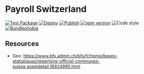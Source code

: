 # Payroll Switzerland

[![Test Package](https://github.com/nexys-admin/payroll-switzerland/actions/workflows/test.yml/badge.svg)](https://github.com/nexys-admin/payroll-switzerland/actions/workflows/test.yml)
[![Deploy](https://github.com/nexys-admin/payroll-switzerland/actions/workflows/deploy.yml/badge.svg)](https://github.com/nexys-admin/payroll-switzerland/actions/workflows/deploy.yml)
[![Publish](https://github.com/nexys-admin/payroll-switzerland/actions/workflows/publish.yml/badge.svg)](https://github.com/nexys-admin/payroll-switzerland/actions/workflows/publish.yml)
[![npm version](https://img.shields.io/npm/v/@nexys/payroll-switzerland.svg)](https://www.npmjs.com/package/@nexys/payroll-switzerland)
![Code style](https://img.shields.io/badge/code_style-prettier-ff69b4.svg)
[![Bundlephobia](https://badgen.net/bundlephobia/min/@nexys/payroll-switzerland)](https://bundlephobia.com/result?p=@nexys/payroll-switzerland)

## Resources

- Geo: https://www.bfs.admin.ch/bfs/fr/home/bases-statistiques/repertoire-officiel-communes-suisse.assetdetail.16924990.html
